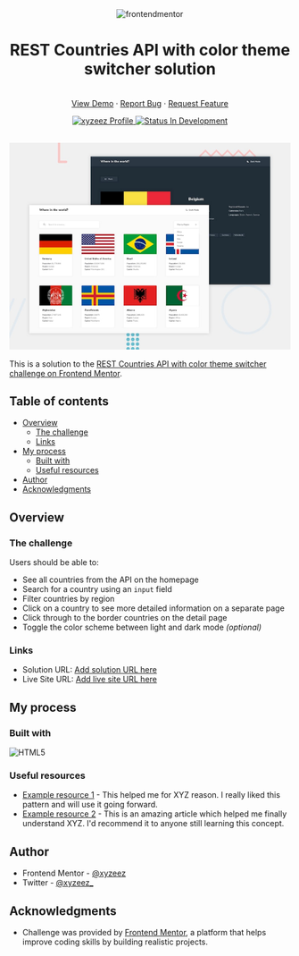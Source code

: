 <div id="top"></div>

<div align="center">
  <div>
    <!--  -->
    <img
      src="https://www.frontendmentor.io/static/images/logo-mobile.svg"
      alt="frontendmentor"
      width="80" />
    <!--  -->
    <h1 align="center">REST Countries API with color theme switcher solution</h1>
  </div>
  <!--  -->
  <p align="center">
    <br />
    <a href="#">View Demo</a>
    ·
    <a href="#" target="_blank">Report Bug</a>
    ·
    <a href="#" target="_blank">Request Feature</a>
  </p>
  <!--  -->
  <div align="center">
    <!-- Profile -->
    <a href="https://www.frontendmentor.io/profile/xyzeez">
      <img
        src="https://img.shields.io/badge/Profile-Xyzeez-07043B?style=for-the-badge&logo=frontendmentor"
        alt="xyzeez Profile" />
    </a>
    <!-- Status -->
    <a href="#">
      <img
        src="https://img.shields.io/badge/Status-In Development-0074D9?style=for-the-badge"
        alt="Status In Development" />
    </a>
    <!-- <a href="#">
      <img
        src="https://img.shields.io/badge/Status-Completed-2ECC40?style=for-the-badge"
        alt="Status Completed" />
    </a> -->
    <!-- <a href="#">
      <img
        src="https://img.shields.io/badge/Status-Debugging-FFFF00?style=for-the-badge"
        alt="Status Debugging" />
    </a> -->
  </div>

  <br>

![](./design/desktop-preview.jpg)

</div>

This is a solution to the [REST Countries API with color theme switcher challenge on Frontend Mentor](https://www.frontendmentor.io/challenges/rest-countries-api-with-color-theme-switcher-5cacc469fec04111f7b848ca).

## Table of contents

- [Overview](#overview)
  - [The challenge](#the-challenge)
  - [Links](#links)
- [My process](#my-process)
  - [Built with](#built-with)
  - [Useful resources](#useful-resources)
- [Author](#author)
- [Acknowledgments](#acknowledgments)

## Overview

### The challenge

Users should be able to:

- See all countries from the API on the homepage
- Search for a country using an `input` field
- Filter countries by region
- Click on a country to see more detailed information on a separate page
- Click through to the border countries on the detail page
- Toggle the color scheme between light and dark mode _(optional)_

### Links

- Solution URL: [Add solution URL here](https://your-solution-url.com)
- Live Site URL: [Add live site URL here](https://your-live-site-url.com)

## My process

### Built with

![HTML5](https://img.shields.io/badge/html5-%23E34F26.svg?style=for-the-badge&logo=html5&logoColor=white) &nbsp;

### Useful resources

- [Example resource 1](https://www.example.com) - This helped me for XYZ reason. I really liked this pattern and will use it going forward.
- [Example resource 2](https://www.example.com) - This is an amazing article which helped me finally understand XYZ. I'd recommend it to anyone still learning this concept.

## Author

- Frontend Mentor - [@xyzeez](https://www.frontendmentor.io/profile/xyzeez)
- Twitter - [@xyzeez\_](https://twitter.com/xyzeez_)

## Acknowledgments

- Challenge was provided by [Frontend Mentor](https://www.frontendmentor.io), a platform that helps improve coding skills by building realistic projects.
